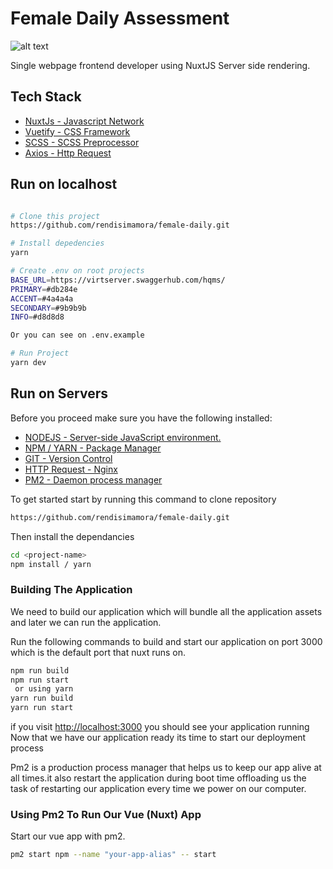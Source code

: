 # Female Daily Assessment

![alt text](https://femaledaily.com/static/images/logo_FD.png "Logo Title Text 1")

Single webpage frontend developer using NuxtJS Server side rendering. 

## Tech Stack
* [NuxtJs - Javascript Network](https://nuxtjs.org/)
* [Vuetify - CSS Framework](https://vuetifyjs.com/en/getting-started/quick-start)
* [SCSS - SCSS Preprocessor](https://sass-lang.com/documentation/syntax)
* [Axios - Http Request](https://axios.nuxtjs.org/)

## Run on localhost
```bash

# Clone this project 
https://github.com/rendisimamora/female-daily.git

# Install depedencies
yarn

# Create .env on root projects 
BASE_URL=https://virtserver.swaggerhub.com/hqms/
PRIMARY=#db284e
ACCENT=#4a4a4a
SECONDARY=#9b9b9b
INFO=#d8d8d8

Or you can see on .env.example

# Run Project
yarn dev

```

## Run on Servers
Before you proceed make sure you have the following installed:
* [NODEJS - Server-side JavaScript environment.](https://nodejs.org/en/download/)
* [NPM / YARN - Package Manager](https://legacy.yarnpkg.com/lang/en/docs/install/#mac-stable)
* [GIT - Version Control](https://git-scm.com/book/en/v2/Getting-Started-Installing-Git)
* [HTTP Request - Nginx](https://nuxtjs.org/faq/nginx-proxy/)
* [PM2 - Daemon process manager](https://pm2.keymetrics.io/)

To get started start by running this command to clone repository 
```bash
https://github.com/rendisimamora/female-daily.git
```
Then install the dependancies
```bash
cd <project-name>
npm install / yarn
```

### Building  The Application
We need to build  our application which will  bundle all the application assets and later we can run the application.

Run the following commands to build and start our application on port 3000 which is the default port that nuxt runs on.
```bash
npm run build
npm run start
 or using yarn
yarn run build
yarn run start
```
if you visit [http://localhost:3000](http://localhost:3000) you should see your application running
Now that we have our application ready its time to start our deployment process

Pm2 is a production process manager that helps us to keep our app alive at all times.it also restart the application during boot time  offloading us the task of  restarting our application every time we power on our computer.

### Using Pm2 To Run Our Vue (Nuxt) App
Start our vue app with pm2.

```bash
pm2 start npm --name "your-app-alias" -- start
```

